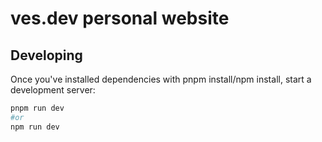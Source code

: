 # ves.dev personal website

## Developing

Once you've installed dependencies with pnpm install/npm install, start a development server:

```bash
pnpm run dev
#or
npm run dev
```
